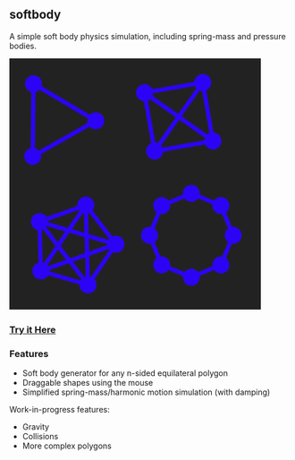 ## softbody

A simple soft body physics simulation, including spring-mass and pressure bodies.

![demo.png](https://github.com/Cubified/softbody/blob/main/demo.png)

### [Try it Here](https://cubified.github.io/softbody)

### Features

- Soft body generator for any n-sided equilateral polygon
- Draggable shapes using the mouse
- Simplified spring-mass/harmonic motion simulation (with damping)

Work-in-progress features:
- Gravity
- Collisions
- More complex polygons
